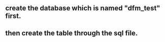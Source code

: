 ## create the database which is named "dfm_test" first.

## then create the table through the sql file.